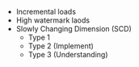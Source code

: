 + Incremental loads
+ High watermark laods
+ Slowly Changing Dimension (SCD)
    + Type 1
    + Type 2 (Implement)
    + Type 3 (Understanding) 